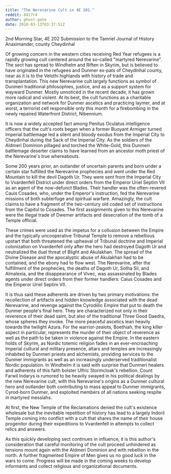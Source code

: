 ```yaml
---
title: "The Nerevarine Cult in 4E 201."
reddit: 8417r4
author: ghost-gate
date: 2018-03-13T03:37:51Z
---
```


2nd Morning Star, 4E 202
Submission to the Tamriel Journal of History
Anaximander, county Cheydinhal

Of growing concern in the western cities receiving Red Year refugees is a rapidly growing cult centered around the so-called "martyred Nerevarine". The sect has spread to Windhelm and Riften in Skyrim, but is believed to have originated in the refugees and Dunmer ex-pats of Cheydinhal county, near as it is to the Velothi highlands with history of trade and transplantation. This new Nerevarine cult largely functions as symbol of Dunmeri traditional philosophies, justice, and as a support system for wayward Dunmer. Mostly unnoticed in the recent decade, it has grown more radical and violent. At its best, the cult functions as a charitable organization and network for Dunmer ascetics and practicing laymer, and at worst, a terrorist cell responsible only this month for a firebombing in the newly repaired Waterfront District, Nibennium. 

It is now a widely accepted fact among Penitus Oculatus intelligence officers that the cult's roots began when a former Buoyant Armiger turned Imperial battlemage led a silent and bloody exodus from the Imperial City to Cheydinhal during the Sack of the Imperial City. As the soldiers of the Aldmeri Dominion pillaged and torched the White-Gold, this Dunmeri battlemage deserter claims to have learned from an ancestor moth priest of the Nerevarine's true whereabouts. 

Some 200 years prior, an outlander of uncertain parents and born under a certain star fulfilled the Nerevarine prophecies and went under the Red Mountain to kill the devil Dagoth Ur. They were sent from the Imperial City to Vvardenfell District under direct orders from the Emperor Uriel Septim VII as an agent of the now-defunct Blades. Their handler was the often-revered Cauis Cosades, who, under the Emperor's instruction, fed the Nerevarine missions of both subterfuge and spiritual warfare. Amazingly, the cult claims to have a fragment of the two-century old coded set of instructions from the Capitol to Cosades. The first assignments given to this Nerevarine were the illegal trade of Dwemer artifacts and desecration of the tomb of a Temple official. 

These crimes were used as the impetus for a collusion between the Empire and the typically uncooperative Tribunal Temple to remove a rebellious upstart that both threatened the upheaval of Tribunal doctrine and Imperial colonization on Vvardenfell only after the hero had destroyed Dagoth Ur and neutralized the duel threat of Blight and Akulakhan. The spread of the Divine Disease and the apocalyptic abuse of Akulakhan had to be contained, and the ebony had to flow west. The Nerevarine, after the fulfillment of the prophecies, the deaths of Dagoth Ur, Sotha Sil, and Almalexia, and the disappearance of Vivec, was assassinated by Blades agents under direct orders from their former handlers: Caius Cosades and the Emperor Uriel Septim VII. 

It is thus said these adherents are driven by two primary motivations: the recollection of artifacts and hidden knowledge associated with the dead Nerevarine, and revenge against the Cyrodiilic Empire that put to death the Dunmer people's final hero. They are characterized not only in their reverence of their dead saint, but also of the traditional Three Good Daedra, whose spheres they invoke. The more peaceful ascetics lean heavily towards the twilight Azura. For the warrior-zealots, Boethiah, the king killer aspect in particular, represents the murder of their object of reverence as well as the path to be taken in violence against the Empire. In the eastern holds of Skyrim, as Nordic totemic religion fades in an ever-encroaching Imperial cultural and military presence, altars and temples are increasingly inhabited by Dunmeri priests and alchemists, providing services to the Dunmer immigrants as well as an increasingly underserved traditionalist Nordic population. In Windhelm it is said with surprise that Dunmeri healers and adherents of this faith bolster Ulfric Stormcloak's rebellion. Count Farwil Indarys is rumored to be heavily swayed in his political dealings by the new Nerevarine cult, with this Nerevarine's origins as a Dunmer cultural hero and outlander both contributing to mass appeal to Dunmer immigrants, Cyrod-born Dunmer, and exploited members of all nations seeking respite in martyred messiahs. 

At first, the New Temple of the Reclamations denied the cult's existence wholesale but the inevitable repetition of history has lead to a largely Indoril Temple coming into conflict with a cult that shares the name of their house progenitor during their expeditions to Vvardenfell in attempts to collect relics and answers. 

As this quickly developing sect continues in influence, it is this author's consideration that careful monitoring of the cult proceed unhindered as tensions mount again with the Aldmeri Dominion and with rebellion in the north. A further fragmented Empire of Men gives us no good luck in the wars to come. Progress will be made in the coming weeks to develop informants and collect religious and organizational documents. 
